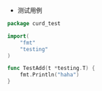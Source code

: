 * 测试用例

```go
package curd_test

import(
	"fmt"
	"testing"
)

func TestAdd(t *testing.T) {
	fmt.Println("haha")
}
```



